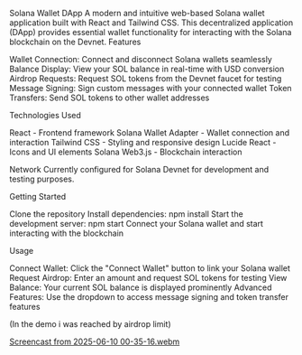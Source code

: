 Solana Wallet DApp
A modern and intuitive web-based Solana wallet application built with React and Tailwind CSS. This decentralized application (DApp) provides essential wallet functionality for interacting with the Solana blockchain on the Devnet.
Features

Wallet Connection: Connect and disconnect Solana wallets seamlessly
Balance Display: View your SOL balance in real-time with USD conversion
Airdrop Requests: Request SOL tokens from the Devnet faucet for testing
Message Signing: Sign custom messages with your connected wallet
Token Transfers: Send SOL tokens to other wallet addresses

Technologies Used

React - Frontend framework
Solana Wallet Adapter - Wallet connection and interaction
Tailwind CSS - Styling and responsive design
Lucide React - Icons and UI elements
Solana Web3.js - Blockchain interaction

Network
Currently configured for Solana Devnet for development and testing purposes.


Getting Started

Clone the repository
Install dependencies: npm install
Start the development server: npm start
Connect your Solana wallet and start interacting with the blockchain

Usage

Connect Wallet: Click the "Connect Wallet" button to link your Solana wallet
Request Airdrop: Enter an amount and request SOL tokens for testing
View Balance: Your current SOL balance is displayed prominently
Advanced Features: Use the dropdown to access message signing and token transfer features

(In the demo i was reached by airdrop limit)

[Screencast from 2025-06-10 00-35-16.webm](https://github.com/user-attachments/assets/25017296-acbd-40fb-9a2a-262d812d661c)


